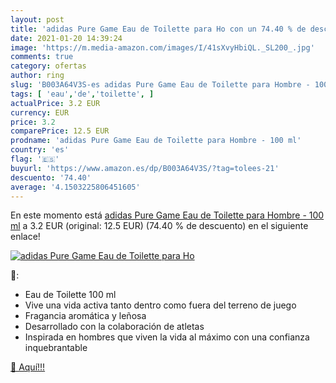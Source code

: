 ```yaml
---
layout: post
title: 'adidas Pure Game Eau de Toilette para Ho con un 74.40 % de descuento'
date: 2021-01-20 14:39:24
image: 'https://m.media-amazon.com/images/I/41sXvyHbiQL._SL200_.jpg'
comments: true
category: ofertas
author: ring
slug: 'B003A64V3S-es adidas Pure Game Eau de Toilette para Hombre - 100 ml'
tags: [ 'eau','de','toilette', ]
actualPrice: 3.2 EUR
currency: EUR
price: 3.2
comparePrice: 12.5 EUR
prodname: 'adidas Pure Game Eau de Toilette para Hombre - 100 ml'
country: 'es'
flag: '🇪🇸'
buyurl: 'https://www.amazon.es/dp/B003A64V3S/?tag=tolees-21'
descuento: '74.40'
average: '4.1503225806451605'
---
```


En este momento está [adidas Pure Game Eau de Toilette para Hombre - 100 ml](https://www.amazon.es/dp/B003A64V3S/?tag=tolees-21) a 3.2 EUR (original: 12.5 EUR) (74.40 %  de descuento) en el siguiente enlace!

[![adidas Pure Game Eau de Toilette para Ho](https://m.media-amazon.com/images/I/41sXvyHbiQL._SL200_.jpg)](https://www.amazon.es/dp/B003A64V3S/?tag=tolees-21)

🔎:

- Eau de Toilette 100 ml
- Vive una vida activa tanto dentro como fuera del terreno de juego
- Fragancia aromática y leñosa
- Desarrollado con la colaboración de atletas
- Inspirada en hombres que viven la vida al máximo con una confianza inquebrantable

[🛒 Aquí!!!](https://www.amazon.es/dp/B003A64V3S/?tag=tolees-21)
